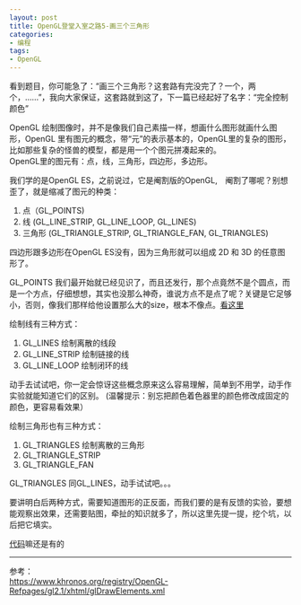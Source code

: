 ```yaml
---
layout: post
title: OpenGL登堂入室之路5-画三个三角形
categories:
- 编程
tags:
- OpenGL
---
```


看到题目，你可能急了：“画三个三角形？这套路有完没完了？一个，两个，……”，我向大家保证，这套路就到这了，下一篇已经起好了名字：“完全控制颜色”


OpenGL 绘制图像时，并不是像我们自己素描一样，想画什么图形就画什么图形，OpenGL 里有图元的概念，带“元”的表示基本的，OpenGL里的复杂的图形，比如那些复杂的怪兽的模型，都是用一个个图元拼凑起来的。  
OpenGL里的图元有：点，线，三角形，四边形，多边形。  

我们学的是OpenGL ES，之前说过，它是阉割版的OpenGL,　阉割了哪呢？别想歪了，就是缩减了图元的种类：

1. 点（GL\_POINTS)
2. 线 (GL\_LINE\_STRIP, GL\_LINE\_LOOP, GL\_LINES)
3. 三角形 (GL\_TRIANGLE\_STRIP, GL\_TRIANGLE\_FAN, GL\_TRIANGLES)

四边形跟多边形在OpenGL ES没有，因为三角形就可以组成 2D 和 3D 的任意图形了。  

GL\_POINTS 我们最开始就已经见识了，而且还发行，那个点竟然不是个圆点，而是一个方点，仔细想想，其实也没那么神奇，谁说方点不是点了呢？关键是它足够小，否则，像我们那样给他设置那么大的size，根本不像点。[看这里](http://jinguoliang.github.io/2017/02/07/the-way-to-opengl-2.html)  

绘制线有三种方式：

1. GL\_LINES  绘制离散的线段
2. GL\_LINE\_STRIP 绘制链接的线
3. GL\_LINE\_LOOP 绘制闭环的线

动手去试试吧，你一定会惊讶这些概念原来这么容易理解，简单到不用学，动手作实验就能知道它们的区别。
(温馨提示：别忘把颜色着色器里的颜色修改成固定的颜色，更容易看效果）

绘制三角形也有三种方式：

1. GL\_TRIANGLES 绘制离散的三角形
2. GL\_TRIANGLE\_STRIP
3. GL\_TRIANGLE\_FAN

GL\_TRIANGLES 同GL\_LINES，动手试试吧。。。

要讲明白后两种方式，需要知道图形的正反面，而我们要的是有反馈的实验，要想能观察出效果，还需要贴图，牵扯的知识就多了，所以这里先提一提，挖个坑，以后把它填实。

[代码](https://github.com/jinguoliang/RoadToOpenGLOnAndroid/tree/branch-step5)嘛还是有的

---

参考：  
https://www.khronos.org/registry/OpenGL-Refpages/gl2.1/xhtml/glDrawElements.xml